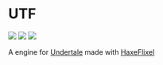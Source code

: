 # UTF

![](https://img.shields.io/github/repo-size/MAJigsaw77/UTF) ![](https://badgen.net/github/open-issues/MAJigsaw77/UTF) ![](https://badgen.net/badge/license/MIT/green)

A engine for [Undertale](https://undertale.com) made with [HaxeFlixel](https://haxeflixel.com)
